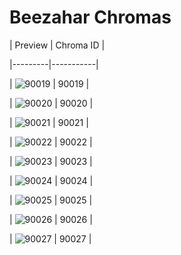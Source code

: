 # Beezahar Chromas


| Preview | Chroma ID |

|---------|-----------|

| ![90019](https://raw.communitydragon.org/latest/plugins/rcp-be-lol-game-data/global/default/v1/champion-chroma-images/90/90019.png) | 90019 |

| ![90020](https://raw.communitydragon.org/latest/plugins/rcp-be-lol-game-data/global/default/v1/champion-chroma-images/90/90020.png) | 90020 |

| ![90021](https://raw.communitydragon.org/latest/plugins/rcp-be-lol-game-data/global/default/v1/champion-chroma-images/90/90021.png) | 90021 |

| ![90022](https://raw.communitydragon.org/latest/plugins/rcp-be-lol-game-data/global/default/v1/champion-chroma-images/90/90022.png) | 90022 |

| ![90023](https://raw.communitydragon.org/latest/plugins/rcp-be-lol-game-data/global/default/v1/champion-chroma-images/90/90023.png) | 90023 |

| ![90024](https://raw.communitydragon.org/latest/plugins/rcp-be-lol-game-data/global/default/v1/champion-chroma-images/90/90024.png) | 90024 |

| ![90025](https://raw.communitydragon.org/latest/plugins/rcp-be-lol-game-data/global/default/v1/champion-chroma-images/90/90025.png) | 90025 |

| ![90026](https://raw.communitydragon.org/latest/plugins/rcp-be-lol-game-data/global/default/v1/champion-chroma-images/90/90026.png) | 90026 |

| ![90027](https://raw.communitydragon.org/latest/plugins/rcp-be-lol-game-data/global/default/v1/champion-chroma-images/90/90027.png) | 90027 |